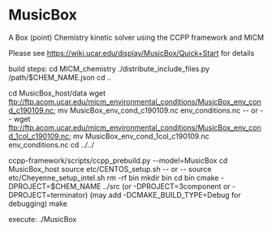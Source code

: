 # MusicBox
A Box (point) Chemistry kinetic solver using the CCPP framework and MICM

Please see https://wiki.ucar.edu/display/MusicBox/Quick+Start for details

build steps:
 cd MICM_chemistry
 ./distribute_include_files.py /path/$CHEM_NAME.json
 cd ..

 cd MusicBox_host/data 
 wget  ftp://ftp.acom.ucar.edu/micm_environmental_conditions/MusicBox_env_cond_c190109.nc; mv MusicBox_env_cond_c190109.nc env_conditions.nc
 -- or --
 wget  ftp://ftp.acom.ucar.edu/micm_environmental_conditions/MusicBox_env_cond_1col_c190109.nc; mv MusicBox_env_cond_1col_c190109.nc env_conditions.nc
 cd ../../

 ccpp-framework/scripts/ccpp_prebuild.py --model=MusicBox
 cd MusicBox_host
 source etc/CENTOS_setup.sh -- or -- source etc/Cheyenne_setup_intel.sh
 rm -rf bin
 mkdir bin
 cd bin
 cmake -DPROJECT=$CHEM_NAME ../src  (or -DPROJECT=3component or -DPROJECT=terminator) (may add -DCMAKE_BUILD_TYPE=Debug for debugging)
 make

execute:
 ./MusicBox
